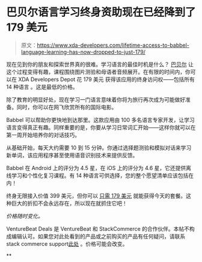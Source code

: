 # 巴贝尔语言学习终身资助现在已经降到了 179 美元

> 原文：<https://www.xda-developers.com/lifetime-access-to-babbel-language-learning-has-now-dropped-to-just-179/>

现在见到你的朋友和探索世界真的很难。学习语言的最佳时机是什么？ [巴贝尔](https://depot.xda-developers.com/sales/babbel-language-learning-lifetime-subscription-all-languages?utm_source=xda-developers.com&utm_medium=referral&utm_campaign=babbel-language-learning-lifetime-subscription-all-languages&utm_term=scsf-465005&utm_content=a0x1P000004Z17UQAS&scsonar=1) 让这个过程变得有趣，课程围绕图片测验和母语者音频展开。在有限的时间内，你可以在 XDA Developers Depot 花 179 美元 获得该应用的终身访问权——包括所有 14 种语言 。这是最低的价格。

除了教育的明显好处，现在学习一门语言意味着你将为旅行再次成为可能做好准备。同时，你可以在网飞欣赏所有的国际电影。

Babbel 可以帮助你更快地到达那里。这款应用由 100 多名语言专家开发，让学习语言变得真正有趣。同样重要的是，你要从学习日常词汇开始——这样你就可以在第一周开始培养你的对话技巧。

从基础开始，每天大约需要 10 到 15 分钟。你通过选择题测验和模拟对话来学习新单词，该应用程序甚至使用语音识别技术来提供反馈。

Babbel 在 Android 上的评分为 4.5 星，在 iOS 上的评分为 4.6 星，它还提供离线学习和个性化复习课程。有 14 种语言可供选择，您的整个愿望清单应该包括在内！

终身无限接入价值 399 美元，但你可以 [只需 179 美元](https://depot.xda-developers.com/sales/babbel-language-learning-lifetime-subscription-all-languages?utm_source=xda-developers.com&utm_medium=referral&utm_campaign=babbel-language-learning-lifetime-subscription-all-languages&utm_term=scsf-465005&utm_content=a0x1P000004Z17UQAS&scsonar=1) 就能获得今天的套餐。这种巨大的折扣不会永远存在，所以现在就抓住它吧！

*价格随时变化。*

VentureBeat Deals 是 VentureBeat 和 StackCommerce 的合作伙伴。本帖不构成编辑认可。如果您对此处看到的产品或之前购买的产品有任何疑问，请联系 stack commerce support[此处](https://support.stackcommerce.com/hc/en-us/requests/new?persona=General+Tech+News&publisher_id=344&publisher_logo=https%3A%2F%2Fcdnp3.stackassets.com%2F0ee38e00fe68d8970e03c296ee683f7120431554%2Fstore%2F5ec721163251bb56d56b6737706037ca1d74876d4cae14245fcdd7722d26%2F344_logo-desktop.png&source=lower+footer+contact+link) 。价格可能会改变。

**